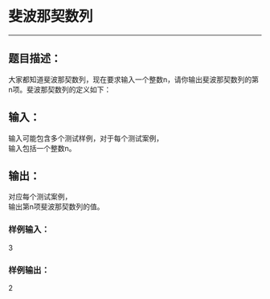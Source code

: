 # 斐波那契数列
***
## 题目描述：  
大家都知道斐波那契数列，现在要求输入一个整数n，请你输出斐波那契数列的第n项。斐波那契数列的定义如下：  
  
## 输入：  
输入可能包含多个测试样例，对于每个测试案例，  
输入包括一个整数n。  
## 输出：  
对应每个测试案例，  
输出第n项斐波那契数列的值。  
### 样例输入：  
3  
### 样例输出：  
2  
